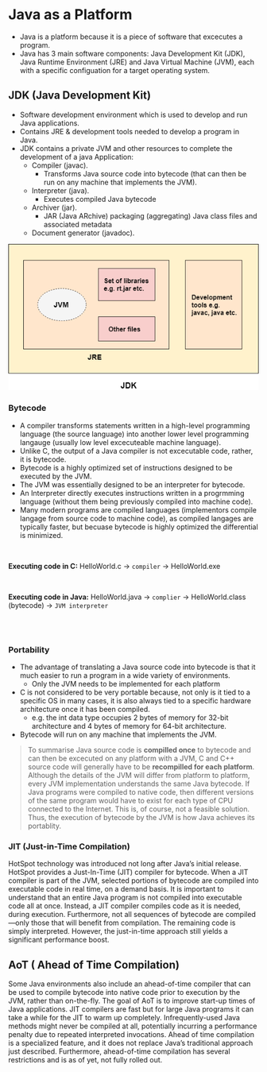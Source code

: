 # Java as a Platform


* Java is a platform because it is a piece of software that excecutes a program. 
* Java has 3 main software components: Java Development Kit (JDK), Java Runtime Environment (JRE) and Java Virtual Machine (JVM), each with a specific configuation for a target operating system.

## JDK (Java Development Kit)

* Software development environment which is used to develop and run Java applications.
* Contains JRE & development tools needed to develop a program in Java.
* JDK contains a private JVM and other resources to complete the development of a java Application:
  - Compiler (javac).
    - Transforms Java source code into bytecode (that can then be run on any machine that implements the JVM).
  - Interpreter (java).
    - Executes compiled Java bytecode   
  - Archiver (jar).
    - JAR (Java ARchive) packaging (aggregating) Java class files and associated metadata  
  - Document generator (javadoc).

![JDK](https://github.com/RyanLPrince/Java-Notes/blob/main/Introduction_to_Java/Resources/Images/JDK.png)

### Bytecode

* A compiler transforms statements written in a high-level programming language (the source language) into another lower level programming langauge (usually low level excecuteable machine language).
* Unlike C, the output of a Java compiler is not excecutable code, rather, it is bytecode.
* Bytecode is a highly optimized set of instructions designed to be executed by the JVM.
* The JVM was essentially designed to be an interpreter for bytecode.
* An Interpreter directly executes instructions written in a progrmming language (without them being previously compiled into machine code).
* Many modern programs are compiled languages (implementors compile langage from source code to machine code), as compiled langages are typically faster, but becuase bytecode is highly optimized the differential is minimized.

<br>

**Executing code in C:** HelloWorld.c -> `compiler` -> HelloWorld.exe

<br>

**Executing code in Java:** HelloWorld.java -> `complier` -> HelloWorld.class (bytecode) -> `JVM interpreter`

<br><br>

### Portability

* The advantage of translating a Java source code into bytecode is that it much easier to run a program in a wide variety of environments.
  * Only the JVM needs to be implemented for each platform
* C is not considered to be very portable because, not only is it tied to a specific OS in many cases, it is also always tied to a specific hardware architecture once it has been compiled.
  * e.g. the int data type occupies 2 bytes of memory for 32-bit architecture and 4 bytes of memory for 64-bit architecture. 
* Bytecode will run on any machine that implements the JVM.

> To summarise Java source code is **compilled once** to bytecode and can then be excecuted on any platform with a JVM, C and C++ source code will generally have to be **recompilled for each platform**. Although the details of the JVM will differ from platform to platform, every JVM implementation understands the same Java bytecode. If Java programs were compiled to native code, then different versions of the same program would have to exist for each type of CPU connected to the Internet. This is, of course, not a feasible solution. Thus, the execution of bytecode by the JVM is how Java achieves its portablity. 

### JIT (Just-in-Time Compilation)

HotSpot technology was introduced not long after Java’s initial release. HotSpot provides a Just-In-Time (JIT) compiler for bytecode. When a JIT compiler is part of the JVM, selected portions of bytecode are compiled into executable code in real time, on a demand basis. It is important to understand that an entire Java program is not compiled into executable code all at once. Instead, a JIT compiler compiles code as it is needed, during execution. Furthermore, not all sequences of bytecode are compiled—only those that will benefit from compilation. The remaining code is simply interpreted. However, the just-in-time approach still yields a significant performance boost. 

## AoT ( Ahead of Time Compilation)

Some Java environments also include an ahead-of-time compiler that can be used to compile bytecode into native code prior to execution by the JVM, rather than on-the-fly. The goal of AoT is to improve start-up times of Java applications. JIT compilers are fast but for large Java programs it can take a while for the JIT to warm up completely. Infrequently-used Java methods might never be compiled at all, potentially incurring a performance penalty due to repeated interpreted invocations. Ahead of time compilation is a specialized feature, and it does not replace Java’s traditional approach just described. Furthermore, ahead-of-time compilation has several restrictions and is as of yet, not fully rolled out.



 
